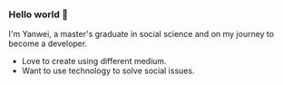 ### Hello world 🌻

I'm Yanwei, a master's graduate in social science and on my journey to become a developer.

- Love to create using different medium.
- Want to use technology to solve social issues.


